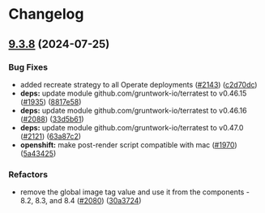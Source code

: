 # Changelog

## [9.3.8](https://github.com/camunda/camunda-platform-helm/compare/camunda-platform-9.3.7...camunda-platform-9.3.8) (2024-07-25)


### Bug Fixes

* added recreate strategy to all Operate deployments ([#2143](https://github.com/camunda/camunda-platform-helm/issues/2143)) ([c2d70dc](https://github.com/camunda/camunda-platform-helm/commit/c2d70dc36088e67c5acb6fc5e51cc1fc64cf9e33))
* **deps:** update module github.com/gruntwork-io/terratest to v0.46.15 ([#1935](https://github.com/camunda/camunda-platform-helm/issues/1935)) ([8817e58](https://github.com/camunda/camunda-platform-helm/commit/8817e587fb25499f25e6dd89dc801e630c3b63a5))
* **deps:** update module github.com/gruntwork-io/terratest to v0.46.16 ([#2088](https://github.com/camunda/camunda-platform-helm/issues/2088)) ([33d5b61](https://github.com/camunda/camunda-platform-helm/commit/33d5b61e27fb4a6e3e30506fb557c65626995130))
* **deps:** update module github.com/gruntwork-io/terratest to v0.47.0 ([#2121](https://github.com/camunda/camunda-platform-helm/issues/2121)) ([63a87c2](https://github.com/camunda/camunda-platform-helm/commit/63a87c25d136f56e901a4bcb57e2cc34ad87b795))
* **openshift:** make post-render script compatible with mac ([#1970](https://github.com/camunda/camunda-platform-helm/issues/1970)) ([5a43425](https://github.com/camunda/camunda-platform-helm/commit/5a43425b2b59c674de4495b7e2ae13209156d29b))


### Refactors

* remove the global image tag value and use it from the components - 8.2, 8.3, and 8.4 ([#2080](https://github.com/camunda/camunda-platform-helm/issues/2080)) ([30a3724](https://github.com/camunda/camunda-platform-helm/commit/30a3724c62c9c97b54eb9f78dea2a95b0953d3bb))
